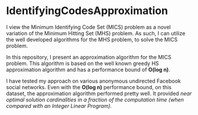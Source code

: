 # IdentifyingCodesApproximation

I view the Minimum Identifying Code Set (MICS) problem as a novel variation of the Minimum Hitting Set (MHS) problem. As such, I can utilize the well developed algorithms for the MHS problem, to solve the MICS problem. 

In this repository, I present an approximation algorithm for the MICS problem. This algorithm is based on the well known greedy HS approximation algorithm and has a performance bound of **O(log n)**. 

I have tested my approach on various anonymous undirected Facebook social networks. Even with the **O(log n)** performance bound, on this dataset, the approximation algorithm performed pretty well. It provided *near optimal solution cardinalities in a fraction of the computation time (when compared with an Integer Linear Program).*  
